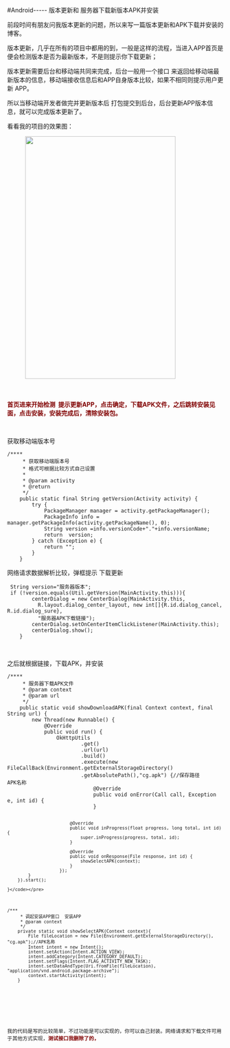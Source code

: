 #Android----- 版本更新和 服务器下载新版本APK并安装 
<p>前段时间有朋友问我版本更新的问题，所以来写一篇版本更新和APK下载并安装的博客。</p> 
<p>版本更新，几乎在所有的项目中都用的到，一般是这样的流程，当进入APP首页是便会检测版本是否为最新版本，不是则提示你下载更新；</p> 
<p>版本更新需要后台和移动端共同来完成，后台一般用一个接口 来返回给移动端最新版本的信息，移动端接收信息后和APP自身版本比较，如果不相同则提示用户更新 APP。</p> 
<p>所以当移动端开发者做完并更新版本后 打包提交到后台，后台更新APP版本信息，就可以完成版本更新了。</p> 
<p>看看我的项目的效果图：</p> 
<p>　　　<img alt="" height="564" src="https://static.oschina.net/uploads/img/201709/15140337_xlaO.gif" width="350"></p> 
<p>&nbsp;</p> 
<p><strong><span style="color:#800000">首页进来开始检测&nbsp; 提示更新APP，点击确定，下载APK文件，之后跳转安装见面，点击安装，安装完成后，清除安装包。</span></strong></p> 
<p>&nbsp;</p> 
<p>获取移动端版本号</p> 
<pre><code class="language-java">/****
     * 获取移动端版本号
     * 格式可根据比较方式自己设置
     *
     * @param activity
     * @return
     */
    public static final String getVersion(Activity activity) {
        try {
            PackageManager manager = activity.getPackageManager();
            PackageInfo info = manager.getPackageInfo(activity.getPackageName(), 0);
            String version =info.versionCode+"."+info.versionName;
            return  version;
        } catch (Exception e) {
            return "";
        }
    }</code></pre> 
<p>网络请求数据解析比较，弹框提示 下载更新</p> 
<pre><code class="language-java"> String version="服务器版本";
 if (!version.equals(Util.getVersion(MainActivity.this))){
        centerDialog = new CenterDialog(MainActivity.this,
          R.layout.dialog_center_layout, new int[]{R.id.dialog_cancel, R.id.dialog_sure},
          "服务器APK下载链接");
        centerDialog.setOnCenterItemClickListener(MainActivity.this);
        centerDialog.show();
    }</code></pre> 
<p>&nbsp;</p> 
<p>之后就根据链接，下载APK，并安装</p> 
<pre><code class="language-java">/****
     * 服务器下载APK文件
     * @param context
     * @param url
     */
    public static void showDownloadAPK(final Context context, final String url) {
        new Thread(new Runnable() {
            @Override
            public void run() {
                OkHttpUtils
                        .get()
                        .url(url)
                        .build()
                        .execute(new FileCallBack(Environment.getExternalStorageDirectory()
                        .getAbsolutePath(),"cg.apk") {//保存路径      APK名称
                            @Override
                            public void onError(Call call, Exception e, int id) {
                            }

                            @Override
                            public void inProgress(float progress, long total, int id) {
                                super.inProgress(progress, total, id);
                            }

                            @Override
                            public void onResponse(File response, int id) {
                                showSelectAPK(context);
                            }
                        });
            }
        }).start();

    }</code></pre> 
<pre><code class="language-java">/***
     * 调起安装APP窗口  安装APP
     * @param context
     */
    private static void showSelectAPK(Context context){
        File fileLocation = new File(Environment.getExternalStorageDirectory(), "cg.apk");//APK名称
        Intent intent = new Intent();
        intent.setAction(Intent.ACTION_VIEW);
        intent.addCategory(Intent.CATEGORY_DEFAULT);
        intent.setFlags(Intent.FLAG_ACTIVITY_NEW_TASK);
        intent.setDataAndType(Uri.fromFile(fileLocation), "application/vnd.android.package-archive");
        context.startActivity(intent);
    }</code></pre> 
<p>&nbsp;</p> 
<p>我的代码是写的比较简单，不过功能是可以实现的，你可以自己封装。网络请求和下载文件可用于其他方式实现，<strong><span style="color:#800000">测试接口我删除了的，</span></strong></p> 
<p>&nbsp;</p> 
